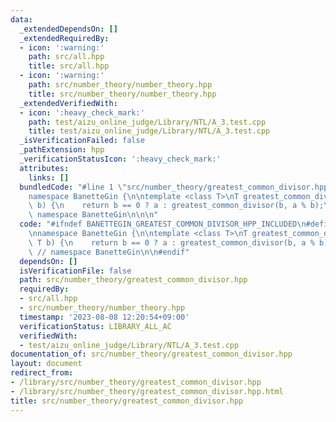 ```yaml
---
data:
  _extendedDependsOn: []
  _extendedRequiredBy:
  - icon: ':warning:'
    path: src/all.hpp
    title: src/all.hpp
  - icon: ':warning:'
    path: src/number_theory/number_theory.hpp
    title: src/number_theory/number_theory.hpp
  _extendedVerifiedWith:
  - icon: ':heavy_check_mark:'
    path: test/aizu_online_judge/Library/NTL/A_3.test.cpp
    title: test/aizu_online_judge/Library/NTL/A_3.test.cpp
  _isVerificationFailed: false
  _pathExtension: hpp
  _verificationStatusIcon: ':heavy_check_mark:'
  attributes:
    links: []
  bundledCode: "#line 1 \"src/number_theory/greatest_common_divisor.hpp\"\n\n\n\n\
    namespace BanetteGin {\n\ntemplate <class T>\nT greatest_common_divisor(T a, T\
    \ b) {\n    return b == 0 ? a : greatest_common_divisor(b, a % b);\n}\n\n}  //\
    \ namespace BanetteGin\n\n\n"
  code: "#ifndef BANETTEGIN_GREATEST_COMMON_DIVISOR_HPP_INCLUDED\n#define BANETTEGIN_GREATEST_COMMON_DIVISOR_HPP_INCLUDED\n\
    \nnamespace BanetteGin {\n\ntemplate <class T>\nT greatest_common_divisor(T a,\
    \ T b) {\n    return b == 0 ? a : greatest_common_divisor(b, a % b);\n}\n\n} \
    \ // namespace BanetteGin\n\n#endif"
  dependsOn: []
  isVerificationFile: false
  path: src/number_theory/greatest_common_divisor.hpp
  requiredBy:
  - src/all.hpp
  - src/number_theory/number_theory.hpp
  timestamp: '2023-08-08 12:20:54+09:00'
  verificationStatus: LIBRARY_ALL_AC
  verifiedWith:
  - test/aizu_online_judge/Library/NTL/A_3.test.cpp
documentation_of: src/number_theory/greatest_common_divisor.hpp
layout: document
redirect_from:
- /library/src/number_theory/greatest_common_divisor.hpp
- /library/src/number_theory/greatest_common_divisor.hpp.html
title: src/number_theory/greatest_common_divisor.hpp
---
```

